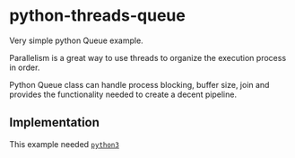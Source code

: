# python-threads-queue

Very simple python Queue example.

Parallelism is a great way to use threads to organize the execution process in order.

Python Queue class can handle process blocking, buffer size, join and provides the functionality needed to create a decent pipeline.



## Implementation

This example needed [`python3`](https://www.python.org/downloads/) 


